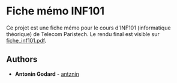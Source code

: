 # Fiche mémo INF101

Ce projet est une fiche mémo pour le cours d'INF101 (informatique théorique) de Telecom Paristech.
Le rendu final est visible sur [fiche_inf101.pdf](./docs/fiche_inf101.pdf).

## Authors

* **Antonin Godard** - [antznin](https://github.com/antznin)
